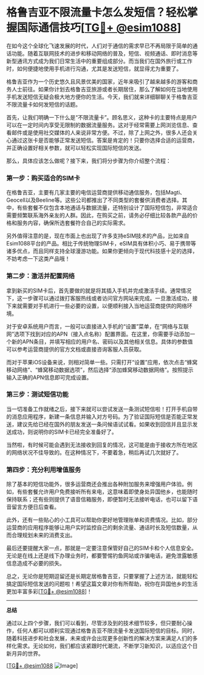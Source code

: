 # 格鲁吉亚不限流量卡怎么发短信？轻松掌握国际通信技巧[[TG💪+ @esim1088](https://t.me/s/esim1088)]

在如今这个全球化飞速发展的时代，人们对于通信的需求早已不再局限于简单的通话功能。随着互联网技术的进步和移动网络的普及，短信、视频通话、即时消息等新型通讯方式成为我们日常生活中的重要组成部分。而当我们在国外旅行或工作时，如何便捷地使用手机进行沟通，尤其是发送短信，就显得尤为重要了。

格鲁吉亚作为一个历史悠久且风景优美的国家，近年来吸引了越来越多的游客和商务人士前往。如果你计划去格鲁吉亚旅游或者长期居住，那么了解如何在当地使用手机发送短信无疑会极大地方便你的生活。今天，我们就来详细聊聊关于格鲁吉亚不限流量卡如何发短信的话题。

首先，让我们明确一下什么是“不限流量卡”。顾名思义，这种卡的主要特点是用户可以在一定时间内享受无限制的数据流量服务。这对于经常需要上网浏览信息、查看邮件或是使用社交媒体的人来说非常方便。不过，除了上网之外，很多人还会关心通过这张卡是否能够正常发送短信。答案是肯定的！只要你选择合适的运营商，并正确设置好相关参数，就可以轻松实现国际短信的发送。

那么，具体应该怎么做呢？接下来，我们将分步骤为你介绍整个流程：

### 第一步：购买适合的SIM卡

在格鲁吉亚，主要有几家主要的电信运营商提供移动通信服务，包括Magti、Geocell以及Beeline等。这些公司都推出了不同类型的套餐供消费者选择。其中，有些套餐不仅包含本地通话与数据流量，还特别设计了国际短信包，非常适合需要频繁联系海外亲友的人群。因此，在购买之前，请务必仔细比较各款产品的价格和服务内容，确保所选套餐符合自己的实际需求。

另外值得注意的是，现在市面上也出现了许多支持eSIM技术的产品，比如来自Esim1088平台的产品。相比于传统物理SIM卡，eSIM具有体积小巧、易于携带等诸多优点，而且同样支持全球漫游功能。如果你更倾向于现代科技感十足的选择，不妨考虑一下这类产品哦！

### 第二步：激活并配置网络

拿到新买的SIM卡后，首先要做的就是将其插入手机并完成激活手续。通常情况下，这一步骤可以通过拨打客服热线或者访问官方网站来完成。一旦激活成功，接下来就需要对手机进行一些必要的设置，以便顺利接入当地运营商提供的网络环境。

对于安卓系统用户而言，一般可以直接进入手机的“设置”菜单，在“网络与互联网”选项下找到对应的APN（接入点名称）配置界面。在这里，你需要手动添加一个新的APN条目，并填写相应的用户名、密码以及其他相关信息。具体的参数值可以参考运营商提供的官方文档或直接咨询客服人员获取。

而对于苹果iOS设备来说，则相对简单一些。只需打开“设置”应用，依次点击“蜂窝移动网络”、“蜂窝移动数据选项”，然后选择“添加蜂窝移动数据网络”。按照提示输入正确的APN信息即可完成设置。

### 第三步：测试短信功能

当一切准备工作就绪之后，接下来就可以尝试发送一条测试短信啦！打开手机自带的消息应用程序，新建一条信息并输入对方号码。为了验证国际短信是否能正常发送，建议先给已经在国外的朋友发送一条问候语试试看。如果收到回信并且显示发送成功，则说明你的SIM卡已经完全准备好了。

当然啦，有时候可能会遇到无法接收到回复的情况，这可能是由于接收方所在地区的网络状况不佳导致的。在这种情况下，不要着急，稍后再试几次就好了。

### 第四步：充分利用增值服务

除了基本的短信功能外，很多运营商还会推出各种附加服务来增强用户体验。例如，有些套餐允许用户免费接听所有来电，这意味着即使身处异国他乡，也能随时保持联系；还有些则提供了语音信箱服务，即便暂时无法接听电话，也可以留下语音留言方便日后查看。

此外，还有一些贴心的小工具可以帮助你更好地管理账单和资费情况。比如，部分运营商的应用程序能够让用户实时监控自己的剩余流量、通话时长及短信数量，从而合理规划未来的消费支出。

最后还要提醒大家一点，那就是一定要注意保管好自己的SIM卡和个人信息安全。无论是在线上还是线下办理业务时，都要警惕钓鱼网站或诈骗电话，避免泄露敏感信息造成不必要的损失。

总之，无论你是短期逗留还是长期定居格鲁吉亚，只要掌握了上述方法，就能轻松搞定国际短信发送的问题啦！希望这篇文章对你有所帮助，祝你在异国他乡的生活更加丰富多彩[[TG💪+ @esim1088](https://t.me/s/esim1088)]！

---

**总结**

通过以上四个步骤，我们可以看到，尽管涉及到的技术细节较多，但只要耐心操作，任何人都可以顺利实现通过格鲁吉亚不限流量卡发送国际短信的目标。同时，随着科技进步和社会发展，未来或许会出现更多创新性的解决方案来满足人们的多样化需求。无论如何，我们都应该紧跟时代潮流，不断学习新知识，以适应这个日新月异的世界。

[[TG💪+ @esim1088](https://t.me/s/esim1088) ![Image](https://i.postimg.cc/4NQfJmqS/Snipaste-2025-05-13-00-14-12.png)]